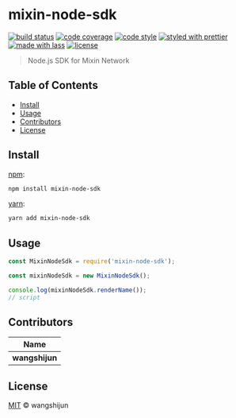 # mixin-node-sdk

[![build status](https://img.shields.io/travis/wangshijun/mixin-node-sdk.svg)](https://travis-ci.org/wangshijun/mixin-node-sdk)
[![code coverage](https://img.shields.io/codecov/c/github/wangshijun/mixin-node-sdk.svg)](https://codecov.io/gh/wangshijun/mixin-node-sdk)
[![code style](https://img.shields.io/badge/code_style-XO-5ed9c7.svg)](https://github.com/sindresorhus/xo)
[![styled with prettier](https://img.shields.io/badge/styled_with-prettier-ff69b4.svg)](https://github.com/prettier/prettier)
[![made with lass](https://img.shields.io/badge/made_with-lass-95CC28.svg)](https://lass.js.org)
[![license](https://img.shields.io/github/license/wangshijun/mixin-node-sdk.svg)](LICENSE)

> Node.js SDK for Mixin Network


## Table of Contents

* [Install](#install)
* [Usage](#usage)
* [Contributors](#contributors)
* [License](#license)


## Install

[npm][]:

```sh
npm install mixin-node-sdk
```

[yarn][]:

```sh
yarn add mixin-node-sdk
```


## Usage

```js
const MixinNodeSdk = require('mixin-node-sdk');

const mixinNodeSdk = new MixinNodeSdk();

console.log(mixinNodeSdk.renderName());
// script
```


## Contributors

| Name           |
| -------------- |
| **wangshijun** |


## License

[MIT](LICENSE) © wangshijun


## 

[npm]: https://www.npmjs.com/

[yarn]: https://yarnpkg.com/
